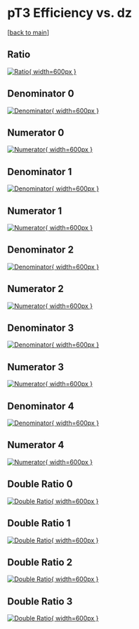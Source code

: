 # pT3 Efficiency vs. dz

[[back to main](./)]



## Ratio

[![Ratio](../mtv/var/pT3_xtr_11_-1_eff_dz.png){ width=600px }](../mtv/var/pT3_xtr_11_-1_eff_dz.pdf)

## Denominator 0

[![Denominator](../mtv/den/pT3_xtr_11_-1_eff_dz_den0.png){ width=600px }](../mtv/den/pT3_xtr_11_-1_eff_dz_den0.pdf)

## Numerator 0

[![Numerator](../mtv/num/pT3_xtr_11_-1_eff_dz_num0.png){ width=600px }](../mtv/num/pT3_xtr_11_-1_eff_dz_num0.pdf)

## Denominator 1

[![Denominator](../mtv/den/pT3_xtr_11_-1_eff_dz_den1.png){ width=600px }](../mtv/den/pT3_xtr_11_-1_eff_dz_den1.pdf)

## Numerator 1

[![Numerator](../mtv/num/pT3_xtr_11_-1_eff_dz_num1.png){ width=600px }](../mtv/num/pT3_xtr_11_-1_eff_dz_num1.pdf)

## Denominator 2

[![Denominator](../mtv/den/pT3_xtr_11_-1_eff_dz_den2.png){ width=600px }](../mtv/den/pT3_xtr_11_-1_eff_dz_den2.pdf)

## Numerator 2

[![Numerator](../mtv/num/pT3_xtr_11_-1_eff_dz_num2.png){ width=600px }](../mtv/num/pT3_xtr_11_-1_eff_dz_num2.pdf)

## Denominator 3

[![Denominator](../mtv/den/pT3_xtr_11_-1_eff_dz_den3.png){ width=600px }](../mtv/den/pT3_xtr_11_-1_eff_dz_den3.pdf)

## Numerator 3

[![Numerator](../mtv/num/pT3_xtr_11_-1_eff_dz_num3.png){ width=600px }](../mtv/num/pT3_xtr_11_-1_eff_dz_num3.pdf)

## Denominator 4

[![Denominator](../mtv/den/pT3_xtr_11_-1_eff_dz_den4.png){ width=600px }](../mtv/den/pT3_xtr_11_-1_eff_dz_den4.pdf)

## Numerator 4

[![Numerator](../mtv/num/pT3_xtr_11_-1_eff_dz_num4.png){ width=600px }](../mtv/num/pT3_xtr_11_-1_eff_dz_num4.pdf)

## Double Ratio 0

[![Double Ratio](../mtv/ratio/pT3_xtr_11_-1_eff_dz_ratio0.png){ width=600px }](../mtv/ratio/pT3_xtr_11_-1_eff_dz_ratio0.pdf)

## Double Ratio 1

[![Double Ratio](../mtv/ratio/pT3_xtr_11_-1_eff_dz_ratio1.png){ width=600px }](../mtv/ratio/pT3_xtr_11_-1_eff_dz_ratio1.pdf)

## Double Ratio 2

[![Double Ratio](../mtv/ratio/pT3_xtr_11_-1_eff_dz_ratio2.png){ width=600px }](../mtv/ratio/pT3_xtr_11_-1_eff_dz_ratio2.pdf)

## Double Ratio 3

[![Double Ratio](../mtv/ratio/pT3_xtr_11_-1_eff_dz_ratio3.png){ width=600px }](../mtv/ratio/pT3_xtr_11_-1_eff_dz_ratio3.pdf)

